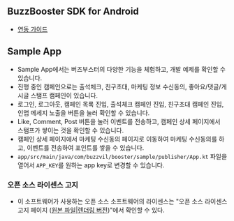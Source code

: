 ## BuzzBooster SDK for Android

* [연동 가이드](https://buzzvilwiki.notion.site/Android-SDK-c537991e803a42d89a9b9de55240aab8)

## Sample App
- Sample App에서는 버즈부스터의 다양한 기능을 체험하고, 개발 예제를 확인할 수 있습니다.
- 진행 중인 캠페인으로는 출석체크, 친구초대, 마케팅 정보 수신동의, 좋아요/댓글/게시글 스탬프 캠페인이 있습니다.
- 로그인, 로그아웃, 캠페인 목록 진입, 출석체크 캠페인 진입, 친구초대 캠페인 진입, 인앱 메세지 노출을 버튼을 눌러 확인할 수 있습니다.
- Like, Comment, Post 버튼을 눌러 이벤트를 전송하고, 캠페인 상세 페이지에서 스탬프가 쌓이는 것을 확인할 수 있습니다.
- 캠페인 상세 페이지에서 마케팅 수신동의 페이지로 이동하여 마케팅 수신동의를 하고, 이벤트를 전송하여 포인트를 쌓을 수 있습니다.
- `app/src/main/java/com/buzzvil/booster/sample/publisher/App.kt` 파일을 열어서 `APP_KEY`를 원하는 app key로 변경할 수 있습니다.

### 오픈 소스 라이센스 고지
- 이 소프트웨어가 사용하는 오픈 소스 소프트웨어의 라이센스는 "오픈 소스 라이센스 고지 페이지 ([원본 파일](/3rd_party_licenses.html)|[렌더링 버전](https://htmlpreview.github.io/?https://github.com/Buzzvil/buzz-sdk-samples/blob/master/3rd_party_licenses.html))"에서 확인할 수 있다.

